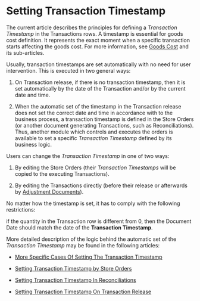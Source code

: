 # Setting Transaction Timestamp

The current article describes the principles for defining a <i>Transaction Timestamp</i> in the Transactions rows. A timestamp is essential for goods cost definition. It represents the exact moment when a specific transaction starts affecting the goods cost. For more information, see [Goods Cost](https://github.com/ErpNetDocs/tech/blob/master/modules/logistics/logistics-common-module-concepts/goods-cost/index.md) and its sub-articles.

Usually, transaction timestamps are set automatically with no need for user intervention. This is executed in two general ways:

 1. On Transaction release, if there is no transaction timestamp, then it is set automatically by the date of the Transaction and/or by the current date and time.

 2. When the automatic set of the timestamp in the Transaction release does not set the correct date and time in accordance with to the business process, a transaction timestamp is defined in the Store Orders (or another document generating Transactions, such as Reconciliations). Thus, another module which controls and executes the orders is available to set a specific <i>Transaction Timestamp</i> defined by its business logic.

Users can change the <i>Transaction Timestamp</i> in one of two ways:

 1. By editing the Store Orders (their <i>Transaction Timestamps</i> will be copied to the executing Transactions). 
 
 2. By editing the Transactions directly (before their release or afterwards by [Adjustment Documents](https://github.com/ErpNetDocs/tech/blob/master/advanced/documents/adjustment-documents.md)).

No matter how the timestamp is set, it has to comply with the following restrictions: 

if the quantity in the Transaction row is different from 0, then the Document Date should match the date of the <b>Transaction Timestamp</b>.

More detailed description of the logic behind the automatic set of the <i>Transaction Timestamp</i> may be found in the following articles:

- [More Specific Cases Of Setting The Transaction Timestamp](https://github.com/ErpNetDocs/tech/blob/master/modules/logistics/logistics-common-module-concepts/setting-transaction-timestamp/more-specific-cases-of-setting-the-transaction-timestamp.md)

- [Setting Transaction Timestamp by Store Orders](https://github.com/ErpNetDocs/tech/blob/master/modules/logistics/logistics-common-module-concepts/setting-transaction-timestamp/setting-transaction-timestamp-by-store-orders.md)

- [Setting Transaction Timestamp In Reconciliations](https://github.com/ErpNetDocs/tech/blob/master/modules/logistics/logistics-common-module-concepts/setting-transaction-timestamp/setting-transaction-timestamp-in-reconciliations.md)

- [Setting Transaction Timestamp On Transaction Release](https://github.com/ErpNetDocs/tech/blob/master/modules/logistics/logistics-common-module-concepts/setting-transaction-timestamp/setting-transaction-timestamp-on-transaction-release.md)
